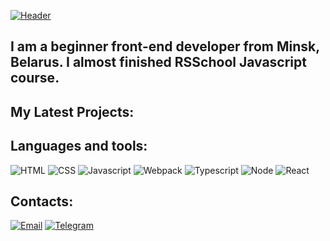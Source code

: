 [![Header](https://user-images.githubusercontent.com/79788386/153196716-0fc5e091-df07-49f8-b71a-1ee9dc2f2644.png)](https://ilyaokunev.github.io/rsschool-cv/)

## I am a beginner front-end developer from Minsk, Belarus. I almost finished RSSchool Javascript course.  

## My Latest Projects:

## Languages and tools:
![HTML](https://img.shields.io/badge/HTML-black?style=for-the-badge&logo=html5)
![CSS](https://img.shields.io/badge/CSS-black?style=for-the-badge&logo=css3&logoColor=blue)
![Javascript](https://img.shields.io/badge/Javascript-black?style=for-the-badge&logo=javascript)
![Webpack](https://img.shields.io/badge/Webpack-black?style=for-the-badge&logo=webpack)
![Typescript](https://img.shields.io/badge/Typescript-black?style=for-the-badge&logo=typescript)
![Node](https://img.shields.io/badge/Node-black?style=for-the-badge&logo=node.js)
![React](https://img.shields.io/badge/React-black?style=for-the-badge&logo=react)

## Contacts:

[![Email](https://img.shields.io/badge/Email-black?style=for-the-badge&logo=gmail)](mailto:zhoramc1@gmail.com)
[![Telegram](https://img.shields.io/badge/Telegram?style=for-the-badge&logo=gmail)](https://t.me/zhoramc2)




